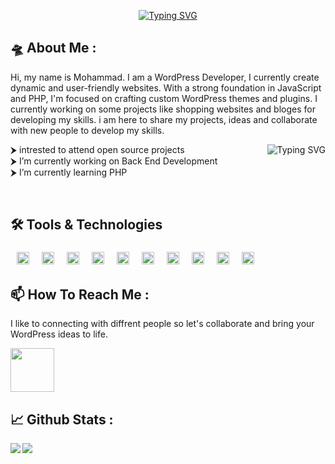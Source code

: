 <p align="center">
    <a href="https://github.com/mrjahanbakhsh1"><img src="https://readme-typing-svg.demolab.com?font=Nunito&duration=2000&pause=300&multiline=true&height=100&lines=Mohammad+Reza;Software+Engineering+Student;BackEnd+%7C+WordPress+" alt="Typing SVG" /></a>
</p>

## 🛸 About Me :
Hi, my name is Mohammad. I am a WordPress Developer, I currently create dynamic and user-friendly websites. With a strong foundation in JavaScript and PHP, I'm focused on crafting custom WordPress themes and plugins.
I currently working on some projects like shopping websites and bloges for developing my skills.
i am here to share my projects, ideas and collaborate with new people to develop my skills.

<a href="https://github.com/mrjahanbakhsh1"><img align="right" src="https://readme-typing-svg.demolab.com?font=Fira+Code&size=10&duration=1000&pause=1000&color=F7821F&multiline=true&repeat=false&width=300&height=100&lines=&nbsp;&nbsp;__&nbsp;&nbsp;__&nbsp;&nbsp;&nbsp;&nbsp;&nbsp;&nbsp;&nbsp;&nbsp;&nbsp;&nbsp;&nbsp;&nbsp;&nbsp;_&nbsp;&nbsp;&nbsp;&nbsp;&nbsp;&nbsp;&nbsp;_&nbsp;&nbsp;&nbsp;&nbsp;&nbsp;&nbsp;&nbsp;&nbsp;&nbsp;&nbsp;&nbsp;&nbsp;&nbsp;&nbsp;&nbsp;&nbsp;&nbsp;;&nbsp;%7C&nbsp;&nbsp;%5C%2F&nbsp;&nbsp;%7C&nbsp;&nbsp;&nbsp;&nbsp;&nbsp;&nbsp;&nbsp;&nbsp;&nbsp;&nbsp;&nbsp;%7C&nbsp;%7C&nbsp;&nbsp;&nbsp;&nbsp;&nbsp;%7C&nbsp;%7C&nbsp;&nbsp;&nbsp;&nbsp;&nbsp;&nbsp;&nbsp;&nbsp;&nbsp;&nbsp;&nbsp;&nbsp;&nbsp;&nbsp;&nbsp;&nbsp;;&nbsp;%7C&nbsp;%5C&nbsp;&nbsp;%2F&nbsp;%7C_&nbsp;__&nbsp;&nbsp;&nbsp;&nbsp;&nbsp;&nbsp;&nbsp;%7C&nbsp;%7C&nbsp;__&nbsp;_%7C&nbsp;%7C__&nbsp;&nbsp;&nbsp;__&nbsp;_&nbsp;_&nbsp;__&nbsp;&nbsp;;&nbsp;%7C&nbsp;%7C%5C%2F%7C&nbsp;%7C&nbsp;'__%7C&nbsp;&nbsp;_&nbsp;&nbsp;&nbsp;%7C&nbsp;%7C%2F&nbsp;_%60&nbsp;%7C&nbsp;'_&nbsp;%5C&nbsp;%2F&nbsp;_%60&nbsp;%7C&nbsp;'_&nbsp;%5C&nbsp;;&nbsp;%7C&nbsp;%7C&nbsp;&nbsp;%7C&nbsp;%7C&nbsp;%7C&nbsp;&nbsp;&nbsp;&nbsp;%7C&nbsp;%7C__%7C&nbsp;%7C&nbsp;(_%7C&nbsp;%7C&nbsp;%7C&nbsp;%7C&nbsp;%7C&nbsp;(_%7C&nbsp;%7C&nbsp;%7C&nbsp;%7C&nbsp;%7C;&nbsp;%7C_%7C&nbsp;&nbsp;%7C_%7C_%7C&nbsp;&nbsp;&nbsp;&nbsp;&nbsp;%5C____%2F&nbsp;%5C__%2C_%7C_%7C&nbsp;%7C_%7C%5C__%2C_%7C_%7C&nbsp;%7C_%7C" alt="Typing SVG" /></a>

<p align="left">

⮞ intrested to attend open source projects
<br>
⮞ I’m currently working on Back End Development
<br>
⮞ I’m currently learning PHP

</p>
<br>

## 🛠 Tools & Technologies

<!--<img align="left" style="margin:5px 15px;" width="40px" height="40px" alt="html5" src="https://cdn.jsdelivr.net/gh/devicons/devicon/icons/html5/html5-original.svg" />

<img align="left" style="margin:5px 15px;" width="40px" height="40px" alt="css3" src="https://cdn.jsdelivr.net/gh/devicons/devicon/icons/css3/css3-original.svg" />

<img align="left" style="margin:5px 15px;"  width="40px" height="40px" alt="javascript" src="https://cdn.jsdelivr.net/gh/devicons/devicon/icons/javascript/javascript-original.svg"/>

<img align="left" style="margin:5px 15px;" width="40px" height="40px" alt="jquery" src="https://cdn.jsdelivr.net/gh/devicons/devicon/icons/jquery/jquery-plain-wordmark.svg" />

<img align="left" style="margin:5px 15px;" width="40px" height="40px" alt="bootstrap" src="https://cdn.jsdelivr.net/gh/devicons/devicon/icons/bootstrap/bootstrap-original-wordmark.svg" />

<img align="left" style="margin:5px 15px;" alt="php" src="https://cdn.jsdelivr.net/gh/devicons/devicon/icons/php/php-original.svg" width="40px" height="40px"/>

<img align="left" style="margin:5px 15px;" width="50px" height="50px" alt="mysql" src="https://cdn.jsdelivr.net/gh/devicons/devicon/icons/mysql/mysql-original-wordmark.svg" />

<img align="left" style="margin:5px 15px;" width="40px" height="40px" alt="wordpress" src="https://cdn.jsdelivr.net/gh/devicons/devicon/icons/wordpress/wordpress-original.svg" />


<img align="left" style="margin:5px 15px;" width="40px" height="40px" alt="git" src="https://cdn.jsdelivr.net/gh/devicons/devicon/icons/git/git-original.svg" />

<img style="margin:5px 15px;" width="40px" alt="github" src="https://cdn.jsdelivr.net/gh/devicons/devicon/icons/github/github-original.svg" />-->

<!-- test -->

<img align="left" style="margin:5px 10px; height:20px" alt="GoLang" src="https://img.shields.io/badge/HTML5-%23E34F26?style=%20flat-square&logo=HTML5&logoColor=white"/>

<img align="left" style="margin:5px 10px; height:20px" alt="Postgres" src="https://img.shields.io/badge/CSS3-%231572B6?style=%20flat-square&logo=CSS3&logoColor=white"/>

<img align="left" style="margin:5px 10px; height:20px" alt="Express.js" src="https://img.shields.io/badge/JavaScript-%23F7DF1E?style=%20flat-square&logo=JavaScript&logoColor=%23000"/>

<img align="left" style="margin:5px 10px; height:20px" alt="MongoDB" src ="https://img.shields.io/badge/jQuery-%230769AD?style=%20flat-square&logo=jQuery&logoColor=white"/>

<img align="left" style="margin:5px 10px; height:20px" alt="Redis" src="https://img.shields.io/badge/Bootstrap-%237952B3?style=%20flat-square&logo=Bootstrap&logoColor=white"/>

<img align="left" style="margin:5px 10px; height:20px" src="https://img.shields.io/badge/PHP-%23777BB4?logo=PHP&logoColor=white"/>
  
<img align="left" style="margin:5px 10px; height:20px" alt="Redis" src="https://img.shields.io/badge/MySQL-%234479A1?style=%20flat-square&logo=MySQL&logoColor=white"/>

<img align="left" style="margin:5px 10px; height:20px" alt="MySQL" src="https://img.shields.io/badge/WordPress-%2321759B?style=%20flat-square&logo=WordPress&logoColor=white"/>

<img align="left" style="margin:5px 10px; height:20px" alt="Redis" src="https://img.shields.io/badge/Git-%23F05032?style=%20flat-square&logo=Git&logoColor=white"/>

<img style="margin:5px 10px; height:20px" alt="Redis" src="https://img.shields.io/badge/GitHub-%23181717?style=%20flat-square&logo=GitHub&logoColor=white"/>

## 📫 How To Reach Me :

I like to connecting with diffrent people so let's collaborate and bring your WordPress ideas to life.

<a href = "mailto:jahanbmrz0045@gmail.com"><img width="70px" src="https://img.shields.io/badge/-Gmail-%23E34F50?style=%20flat-square&logo=gmail&logoColor=white"></a>

## 📈 Github Stats :

<a href="https://github.com/mrjahanbakhsh1"><img align="left" src="https://github-readme-stats.vercel.app/api?username=mrjahanbakhsh1&show_icons=true&theme=tokyonight&hide_border=true"/></a>

<a href="https://github.com/mrjahanbakhsh1"><img align="left"  src="https://github-readme-stats.vercel.app/api/top-langs/?username=mrjahanbakhsh1&layout=compact&theme=tokyonight&hide_border=true"/></a>
